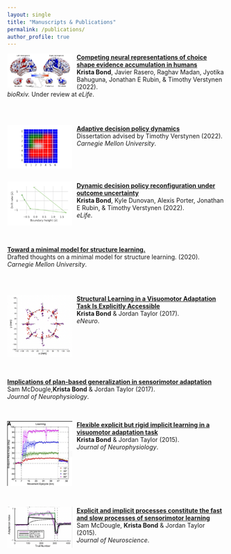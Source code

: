 ```yaml
---
layout: single
title: "Manuscripts & Publications"
permalink: /publications/
author_profile: true
---
```


<img align="left" src="/images/encoding_competition.png" width="150" style="margin-right:10px"/> <b>[Competing neural representations of choice shape evidence accumulation in humans](https://www.biorxiv.org/content/10.1101/2022.10.03.510668v1.full.pdf+html)</b> <br>
<b>Krista Bond</b>, Javier Rasero, Raghav Madan, Jyotika Bahuguna, Jonathan E Rubin, & Timothy Verstynen (2022).\
<i>bioRxiv.</i> Under review at <i> eLife</i>.

<br style="clear:both" />
<br>

<img align="left" src="/files/final_block_animation.gif" width="150" style="margin-right:10px"/> <b>[Adaptive decision policy dynamics](https://www.cmu.edu/dietrich/psychology/cognitiveaxon/documents/bond_dissertation.pdf)</b> <br>
Dissertation advised by Timothy Verstynen (2022).\
<i>Carnegie Mellon University</i>.

<br style="clear:both" />
<br>

<img align="left" src="/images/drift_bound_dynamic.png" width="150" style="margin-right:10px"/> <b>[Dynamic decision policy reconfiguration under outcome uncertainty](https://elifesciences.org/articles/65540)</b> <br>
<b>Krista Bond</b>, Kyle Dunovan, Alexis Porter, Jonathan E Rubin, & Timothy Verstynen (2022).\
<i>eLife</i>.


<br style="clear:both" />
<br>


<!-- <img align="left" src="/files/final_block_animation.gif" width="150" style="margin-right:10px"/>  -->
<b>[Toward a minimal model for structure learning.](/files/bond_toward_minimal_SL.pdf)</b> <br>
Drafted thoughts on a minimal model for structure learning. (2020).\
<i>Carnegie Mellon University</i>.

<br style="clear:both" />
<br>

<img align="left" src="/images/structured_priors.png" width="150" style="margin-right:10px"/> <b>[Structural Learning in a Visuomotor Adaptation Task Is Explicitly Accessible](https://www.ncbi.nlm.nih.gov/pmc/articles/PMC5572440)</b> <br>
<b>Krista Bond</b> & Jordan Taylor (2017).\
<i>eNeuro</i>.

<br style="clear:both" />
<br>
<br>

<!-- <img align="left" src="/images/structured_priors.png" width="150" style="margin-right:10px"/>  -->
<b>[Implications of plan-based generalization in sensorimotor adaptation](https://pubmed.ncbi.nlm.nih.gov/28404830/)</b> <br>
Sam McDougle,<b>Krista Bond</b> & Jordan Taylor (2017).\
<i>Journal of Neurophysiology</i>.
<br style="clear:both" />
<br>
<br>


<img align="left" src="/images/_flexible_rigid.png" width="150" style="margin-right:10px"/> <b>[Flexible explicit but rigid implicit learning in a visuomotor adaptation task](https://journals.physiology.org/doi/full/10.1152/jn.00009.2015)</b> <br>
<b>Krista Bond</b> & Jordan Taylor (2015).\
<i>Journal of Neurophysiology</i>.

<br style="clear:both" />
<br>
<br>

<img align="left" src="/images/fast_slow.png" width="150" style="margin-right:10px"/> <b>[Explicit and implicit processes constitute the fast and slow processes of sensorimotor learning](https://www.jneurosci.org/content/35/26/9568)</b> <br>
Sam McDougle, <b>Krista Bond</b> & Jordan Taylor (2015).\
<i>Journal of Neuroscience</i>.
<br style="clear:both" />
